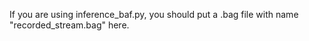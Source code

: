 If you are using inference_baf.py,
you should put a .bag file with name "recorded_stream.bag" here.
